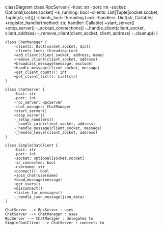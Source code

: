 classDiagram
    class RpcServer {
        -host: str
        -port: int
        -socket: Optional[socket.socket]
        -is_running: bool
        -clients: List[Tuple[socket.socket, Tuple[str, int]]]
        -clients_lock: threading.Lock
        -handlers: Dict[str, Callable]
        +register_handler(method: str, handler: Callable)
        +start_server()
        +stop_server()
        -_accept_connections()
        -_handle_client(client_socket, client_address)
        -_remove_client(client_socket, client_address)
        -_cleanup()
    }

    class ChatManager {
        -clients: Dict[socket.socket, dict]
        -clients_lock: threading.Lock
        +add_client(client_socket, address, name)
        +remove_client(client_socket, address)
        +broadcast_message(message, exclude)
        +handle_message(client_socket, message)
        +get_client_count(): int
        +get_client_list(): List[str]
    }

    class ChatServer {
        -host: str
        -port: int
        -rpc_server: RpcServer
        -chat_manager: ChatManager
        +start_server()
        +stop_server()
        -_setup_handlers()
        -_handle_join(client_socket, address)
        -_handle_message(client_socket, message)
        -_handle_leave(client_socket, address)
    }

    class SimpleChatClient {
        -host: str
        -port: int
        -socket: Optional[socket.socket]
        -is_connected: bool
        -username: str
        +connect(): bool
        +join_chat(username)
        +send_message(message)
        +get_users()
        +disconnect()
        +listen_for_messages()
        -_handle_json_message(json_data)
    }

    ChatServer --> RpcServer : uses
    ChatServer --> ChatManager : uses
    RpcServer --> ChatManager : delegates to
    SimpleChatClient --> ChatServer : connects to